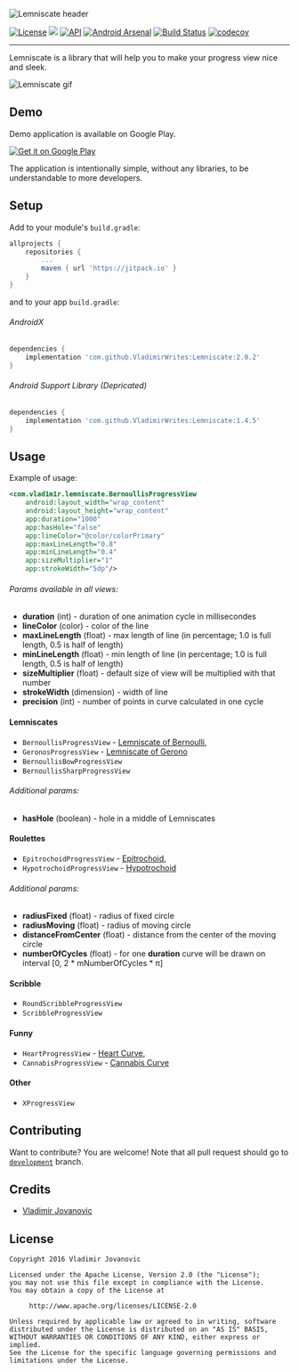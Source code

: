 ![Lemniscate header](http://i.imgur.com/i9t5vUm.png)


[![License](https://img.shields.io/badge/License-Apache%202.0-blue.svg)](https://github.com/VladimirWrites/Lemniscate/blob/master/LICENSE)
[![](https://jitpack.io/v/VladimirWrites/Lemniscate.svg)](https://jitpack.io/#VladimirWrites/Lemniscate) 
[![API](https://img.shields.io/badge/API-14%2B-green.svg?style=flat)](https://android-arsenal.com/api?level-11) 
[![Android Arsenal](https://img.shields.io/badge/Android%20Arsenal-Lemniscate-green.svg?style=flat)](https://android-arsenal.com/details/1/5142)
[![Build Status](https://app.bitrise.io/app/a22f82dd1a84f058.svg?token=sufo7FQOqMK9NjUqcP4CzA&branch=master)](https://app.bitrise.io/app/a22f82dd1a84f058#/builds)
[![codecov](https://codecov.io/gh/VladimirWrites/Lemniscate/branch/master/graph/badge.svg)](https://codecov.io/gh/VladimirWrites/Lemniscate)

-----

Lemniscate is a library that will help you to make your progress view nice and sleek.

![Lemniscate gif](http://i.imgur.com/xPRHWdv.gif)

Demo
-----

Demo application is available on Google Play.

<a href='https://play.google.com/store/apps/details?id=com.vlad1m1r.lemniscate.sample'>
    <img alt='Get it on Google Play' src='http://i.imgur.com/tka3Exw.png'/>
</a>

The application is intentionally simple, without any libraries, to be understandable to more developers.

Setup
-----

Add to your module's `build.gradle`:

```groovy
allprojects {
    repositories {
        ...
        maven { url 'https://jitpack.io' }
    }
}
```

and to your app `build.gradle`:

###### AndroidX
```groovy
dependencies {
    implementation 'com.github.VladimirWrites:Lemniscate:2.0.2'
}
```
    
###### Android Support Library (Depricated)
```groovy
dependencies {
    implementation 'com.github.VladimirWrites:Lemniscate:1.4.5'
}
```

Usage
-----

Example of usage:
```xml
<com.vlad1m1r.lemniscate.BernoullisProgressView
    android:layout_width="wrap_content"
    android:layout_height="wrap_content"
    app:duration="1000"
    app:hasHole="false"
    app:lineColor="@color/colorPrimary"
    app:maxLineLength="0.8"
    app:minLineLength="0.4"
    app:sizeMultiplier="1"
    app:strokeWidth="5dp"/>
```

###### Params available in all views:

* **duration** (int) - duration of one animation cycle in millisecondes
* **lineColor** (color) - color of the line
* **maxLineLength** (float) - max length of line (in percentage; 1.0 is full length, 0.5 is half of length)
* **minLineLength** (float) - min length of line (in percentage; 1.0 is full length, 0.5 is half of length)
* **sizeMultiplier** (float) - default size of view will be multiplied with that number
* **strokeWidth** (dimension) - width of line 
* **precision** (int) - number of points in curve calculated in one cycle

#### Lemniscates
* `BernoullisProgressView` - [Lemniscate of Bernoulli](https://en.wikipedia.org/wiki/Lemniscate_of_Bernoulli),
* `GeronosProgressView` - [Lemniscate of Gerono](https://en.wikipedia.org/wiki/Lemniscate_of_Gerono)
* `BernoullisBowProgressView`
* `BernoullisSharpProgressView`

###### Additional params:
* **hasHole** (boolean) - hole in a middle of Lemniscates

#### Roulettes
* `EpitrochoidProgressView` - [Epitrochoid](https://en.wikipedia.org/wiki/Epitrochoid),
* `HypotrochoidProgressView` - [Hypotrochoid](https://en.wikipedia.org/wiki/Hypotrochoid)

###### Additional params:
* **radiusFixed** (float) - radius of fixed circle
* **radiusMoving** (float) - radius of moving circle
* **distanceFromCenter** (float) -  distance from the center of the moving circle
* **numberOfCycles** (float) - for one **duration** curve will be drawn on interval [0, 2 \* mNumberOfCycles \* π]

#### Scribble
* `RoundScribbleProgressView`
* `ScribbleProgressView`

#### Funny
* `HeartProgressView` - [Heart Curve](http://mathworld.wolfram.com/HeartCurve.html),
* `CannabisProgressView` - [Cannabis Curve](http://mathworld.wolfram.com/CannabisCurve.html)

#### Other
* `XProgressView`

Contributing
-------

Want to contribute? You are welcome! 
Note that all pull request should go to [`development`](https://github.com/VladimirWrites/Lemniscate/tree/development) branch.

Credits
-------

+ [Vladimir Jovanovic](https://github.com/VladimirWrites)

License
-------

    Copyright 2016 Vladimir Jovanovic

    Licensed under the Apache License, Version 2.0 (the "License");
    you may not use this file except in compliance with the License.
    You may obtain a copy of the License at

         http://www.apache.org/licenses/LICENSE-2.0

    Unless required by applicable law or agreed to in writing, software
    distributed under the License is distributed on an "AS IS" BASIS,
    WITHOUT WARRANTIES OR CONDITIONS OF ANY KIND, either express or implied.
    See the License for the specific language governing permissions and
    limitations under the License.
